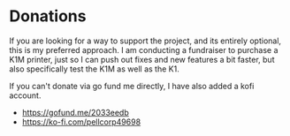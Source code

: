 # Donations

If you are looking for a way to support the project, and its entirely optional, this is my preferred approach. I am conducting a fundraiser to purchase a K1M printer, just so I can push out fixes and new features a bit faster, but also specifically test the K1M as well as the K1.

If you can't donate via go fund me directly, I have also added a kofi account.

- https://gofund.me/2033eedb
- https://ko-fi.com/pellcorp49698
